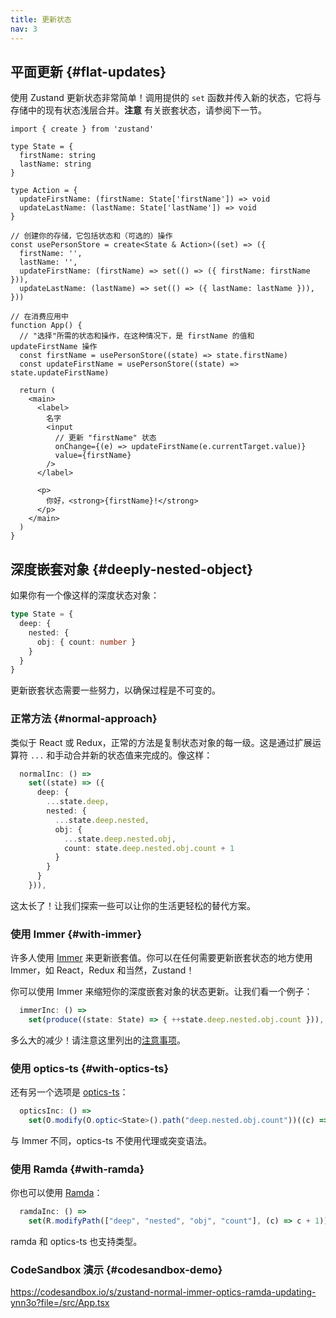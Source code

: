 ```yaml
---
title: 更新状态
nav: 3
---
```


## 平面更新 {#flat-updates}

使用 Zustand 更新状态非常简单！调用提供的 `set` 函数并传入新的状态，它将与存储中的现有状态浅层合并。**注意** 有关嵌套状态，请参阅下一节。

```tsx
import { create } from 'zustand'

type State = {
  firstName: string
  lastName: string
}

type Action = {
  updateFirstName: (firstName: State['firstName']) => void
  updateLastName: (lastName: State['lastName']) => void
}

// 创建你的存储，它包括状态和（可选的）操作
const usePersonStore = create<State & Action>((set) => ({
  firstName: '',
  lastName: '',
  updateFirstName: (firstName) => set(() => ({ firstName: firstName })),
  updateLastName: (lastName) => set(() => ({ lastName: lastName })),
}))

// 在消费应用中
function App() {
  // "选择"所需的状态和操作，在这种情况下，是 firstName 的值和 updateFirstName 操作
  const firstName = usePersonStore((state) => state.firstName)
  const updateFirstName = usePersonStore((state) => state.updateFirstName)

  return (
    <main>
      <label>
        名字
        <input
          // 更新 "firstName" 状态
          onChange={(e) => updateFirstName(e.currentTarget.value)}
          value={firstName}
        />
      </label>

      <p>
        你好，<strong>{firstName}!</strong>
      </p>
    </main>
  )
}
```

## 深度嵌套对象 {#deeply-nested-object}

如果你有一个像这样的深度状态对象：

```ts
type State = {
  deep: {
    nested: {
      obj: { count: number }
    }
  }
}
```

更新嵌套状态需要一些努力，以确保过程是不可变的。

### 正常方法 {#normal-approach}

类似于 React 或 Redux，正常的方法是复制状态对象的每一级。这是通过扩展运算符 `...` 和手动合并新的状态值来完成的。像这样：

```ts
  normalInc: () =>
    set((state) => ({
      deep: {
        ...state.deep,
        nested: {
          ...state.deep.nested,
          obj: {
            ...state.deep.nested.obj,
            count: state.deep.nested.obj.count + 1
          }
        }
      }
    })),
```

这太长了！让我们探索一些可以让你的生活更轻松的替代方案。

### 使用 Immer {#with-immer}

许多人使用 [Immer](https://github.com/immerjs/immer) 来更新嵌套值。你可以在任何需要更新嵌套状态的地方使用 Immer，如 React，Redux 和当然，Zustand！

你可以使用 Immer 来缩短你的深度嵌套对象的状态更新。让我们看一个例子：

```ts
  immerInc: () =>
    set(produce((state: State) => { ++state.deep.nested.obj.count })),
```

多么大的减少！请注意这里列出的[注意事项](../integrations/immer-middleware.md)。

### 使用 optics-ts {#with-optics-ts}

还有另一个选项是 [optics-ts](https://github.com/akheron/optics-ts/)：

```ts
  opticsInc: () =>
    set(O.modify(O.optic<State>().path("deep.nested.obj.count"))((c) => c + 1)),
```

与 Immer 不同，optics-ts 不使用代理或突变语法。

### 使用 Ramda {#with-ramda}

你也可以使用 [Ramda](https://ramdajs.com/)：

```ts
  ramdaInc: () =>
    set(R.modifyPath(["deep", "nested", "obj", "count"], (c) => c + 1)),
```

ramda 和 optics-ts 也支持类型。

### CodeSandbox 演示 {#codesandbox-demo}

https://codesandbox.io/s/zustand-normal-immer-optics-ramda-updating-ynn3o?file=/src/App.tsx
